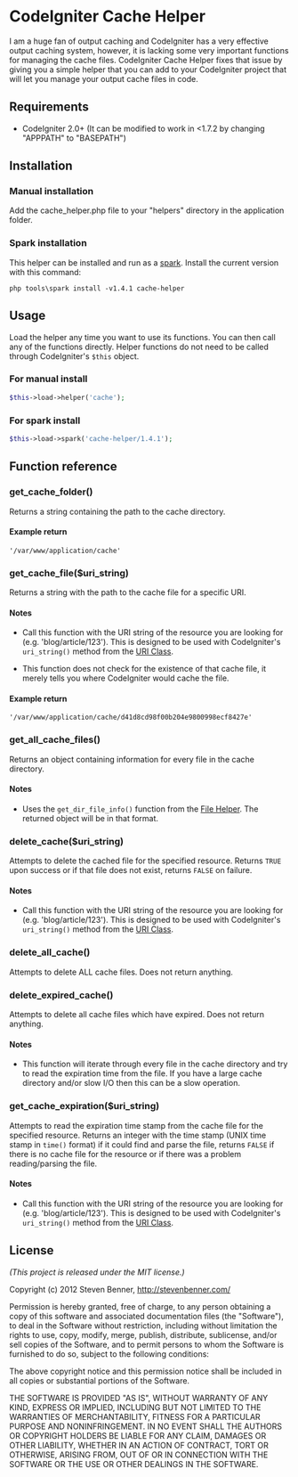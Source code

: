 # CodeIgniter Cache Helper

I am a huge fan of output caching and CodeIgniter has a very effective output caching system, however, it is lacking some very important functions for managing the cache files. CodeIgniter Cache Helper fixes that issue by giving you a simple helper that you can add to your CodeIgniter project that will let you manage your output cache files in code.

## Requirements

* CodeIgniter 2.0+ (It can be modified to work in <1.7.2 by changing "APPPATH" to "BASEPATH")

## Installation

### Manual installation

Add the cache_helper.php file to your "helpers" directory in the application folder.

### Spark installation

This helper can be installed and run as a [spark](http://getsparks.org/). Install the current version with this command:

`php tools\spark install -v1.4.1 cache-helper`

## Usage

Load the helper any time you want to use its functions. You can then call any of the functions directly. Helper functions do not need to be called through CodeIgniter's `$this` object.

### For manual install

```php
$this->load->helper('cache');
```

### For spark install

```php
$this->load->spark('cache-helper/1.4.1');
```

## Function reference

### get_cache_folder()

Returns a string containing the path to the cache directory.

#### Example return

`'/var/www/application/cache'`

### get_cache_file($uri_string)

Returns a string with the path to the cache file for a specific URI.

#### Notes

* Call this function with the URI string of the resource you are looking for (e.g. 'blog/article/123'). This is designed to be used with CodeIgniter's `uri_string()` method from the [URI Class](http://codeigniter.com/user_guide/libraries/uri.html).

* This function does not check for the existence of that cache file, it merely tells you where CodeIgniter would cache the file.

#### Example return

`'/var/www/application/cache/d41d8cd98f00b204e9800998ecf8427e'`

### get_all_cache_files()

Returns an object containing information for every file in the cache directory.

#### Notes

* Uses the `get_dir_file_info()` function from the [File Helper](http://codeigniter.com/user_guide/helpers/file_helper.html). The returned object will be in that format.

### delete_cache($uri_string)

Attempts to delete the cached file for the specified resource. Returns `TRUE` upon success or if that file does not exist, returns `FALSE` on failure.

#### Notes

* Call this function with the URI string of the resource you are looking for (e.g. 'blog/article/123'). This is designed to be used with CodeIgniter's `uri_string()` method from the [URI Class](http://codeigniter.com/user_guide/libraries/uri.html).

### delete_all_cache()

Attempts to delete ALL cache files. Does not return anything.

### delete_expired_cache()

Attempts to delete all cache files which have expired. Does not return anything.

#### Notes

* This function will iterate through every file in the cache directory and try to read the expiration time from the file. If you have a large cache directory and/or slow I/O then this can be a slow operation.

### get_cache_expiration($uri_string)

Attempts to read the expiration time stamp from the cache file for the specified resource. Returns an integer with the time stamp (UNIX time stamp in `time()` format) if it could find and parse the file, returns `FALSE` if there is no cache file for the resource or if there was a problem reading/parsing the file.

#### Notes

* Call this function with the URI string of the resource you are looking for (e.g. 'blog/article/123'). This is designed to be used with CodeIgniter's `uri_string()` method from the [URI Class](http://codeigniter.com/user_guide/libraries/uri.html).

## License

*(This project is released under the MIT license.)*

Copyright (c) 2012 Steven Benner, http://stevenbenner.com/

Permission is hereby granted, free of charge, to any person obtaining a copy of this software and associated documentation files (the "Software"), to deal in the Software without restriction, including without limitation the rights to use, copy, modify, merge, publish, distribute, sublicense, and/or sell copies of the Software, and to permit persons to whom the Software is furnished to do so, subject to the following conditions:

The above copyright notice and this permission notice shall be included in all copies or substantial portions of the Software.

THE SOFTWARE IS PROVIDED "AS IS", WITHOUT WARRANTY OF ANY KIND, EXPRESS OR IMPLIED, INCLUDING BUT NOT LIMITED TO THE WARRANTIES OF MERCHANTABILITY, FITNESS FOR A PARTICULAR PURPOSE AND NONINFRINGEMENT. IN NO EVENT SHALL THE AUTHORS OR COPYRIGHT HOLDERS BE LIABLE FOR ANY CLAIM, DAMAGES OR OTHER LIABILITY, WHETHER IN AN ACTION OF CONTRACT, TORT OR OTHERWISE, ARISING FROM, OUT OF OR IN CONNECTION WITH THE SOFTWARE OR THE USE OR OTHER DEALINGS IN THE SOFTWARE.
